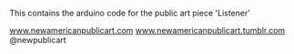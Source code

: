 This contains the arduino code for the public art piece 'Listener'

www.newamericanpublicart.com
www.newamericanpublicart.tumblr.com
@newpublicart
